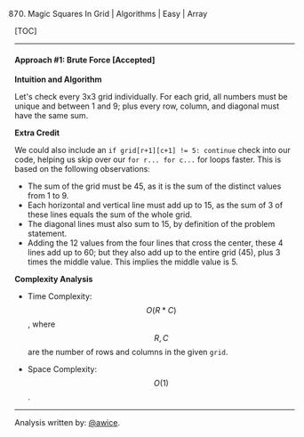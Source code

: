870. Magic Squares In Grid | Algorithms | Easy | Array

[TOC]

---
#### Approach #1: Brute Force [Accepted]

**Intuition and Algorithm**

Let's check every 3x3 grid individually.  For each grid, all numbers must be unique and between 1 and 9; plus every row, column, and diagonal must have the same sum.

**Extra Credit**

We could also include an `if grid[r+1][c+1] != 5: continue` check into our code, helping us skip over our `for r... for c...` for loops faster.  This is based on the following observations:

* The sum of the grid must be 45, as it is the sum of the distinct values from 1 to 9.
* Each horizontal and vertical line must add up to 15, as the sum of 3 of these lines equals the sum of the whole grid.
* The diagonal lines must also sum to 15, by definition of the problem statement.
* Adding the 12 values from the four lines that cross the center, these 4 lines add up to 60; but they also add up to the entire grid (45), plus 3 times the middle value.  This implies the middle value is 5.



**Complexity Analysis**

* Time Complexity:  $$O(R*C)$$, where $$R, C$$ are the number of rows and columns in the given `grid`.

* Space Complexity:  $$O(1)$$.

---

Analysis written by: [@awice](https://leetcode.com/awice).
